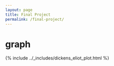 ```yaml
---
layout: page
title: Final Project
permalink: /final-project/
---
```


# graph

{% include ../_includes/dickens_eliot_plot.html %}